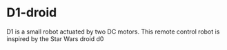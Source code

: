 # D1-droid
D1 is a small robot actuated by two DC motors. This remote control robot is inspired by the Star Wars droid d0
